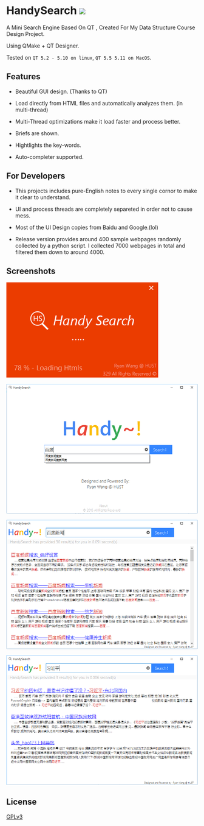 # HandySearch [![](https://travis-ci.org/RyanWangGit/HandySearch.svg?branch=master)](https://www.travis-ci.org/RyanWangGit/HandySearch)

A Mini Search Engine Based On QT , Created For My Data Structure Course Design Project. 

Using QMake + QT Designer.

Tested on `QT 5.2 - 5.10 on linux`, `QT 5.5 5.11 on MacOS`. 

## Features
* Beautiful GUI design. (Thanks to QT)

* Load directly from HTML files and automatically analyzes them. (in multi-thread)

* Multi-Thread optimizations make it load faster and process better.

* Briefs are shown.

* Hightlights the key-words.

* Auto-completer supported.

## For Developers
* This projects includes pure-English notes to every single cornor to make it clear to understand.
     
* UI and process threads are completely separeted in order not to cause mess.

* Most of the UI Design copies from Baidu and Google.(lol)

* Release version provides around 400 sample webpages randomly collected by a python script. I collected 7000 webpages in total and filtered them down to around 4000.

## Screenshots

![#1](https://github.com/RyanWangGit/HandySearch/raw/master/Screenshots/1.png)

![#2](https://github.com/RyanWangGit/HandySearch/raw/master/Screenshots/2.png)

![#3](https://github.com/RyanWangGit/HandySearch/raw/master/Screenshots/3.png)

![#4](https://github.com/RyanWangGit/HandySearch/raw/master/Screenshots/4.png)

## License
[GPLv3](https://github.com/RyanWangGit/HandySearch/blob/master/LICENSE)
